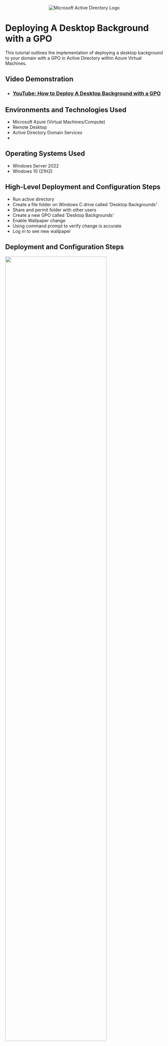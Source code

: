 <p align="center">
<img src="https://i.imgur.com/pU5A58S.png" alt="Microsoft Active Directory Logo"/>
</p>

<h1>Deploying A Desktop Background with a GPO</h1>
This tutorial outlines the implementation of deploying a desktop background to your domain with a GPO in Active Directory within Azure Virtual Machines.<br />


<h2>Video Demonstration</h2>

- ### [YouTube: How to Deploy A Desktop Background with a GPO](https://youtu.be/cG7M3Z-Cek4)

<h2>Environments and Technologies Used</h2>

- Microsoft Azure (Virtual Machines/Compute)
- Remote Desktop
- Active Directory Domain Services
- 

<h2>Operating Systems Used </h2>

- Windows Server 2022
- Windows 10 (21H2)

<h2>High-Level Deployment and Configuration Steps</h2>

- Run active directory
- Create a file folder on Windows C drive called 'Desktop Backgrounds'
- Share and permit folder with other users
- Create a new GPO called 'Desktop Backgrounds'
- Enable Wallpaper change 
- Using command prompt to verify change is accurate
- Log in to see new wallpaper



<h2>Deployment and Configuration Steps</h2>

<p>
<img src="" height="80%" width="80%""/>


</p>
<p>
Diagram
</p>
<br />

<p>
<img src="https://github.com/user-attachments/assets/605b9268-b7be-40ba-9ed7-a4d0f8f9c96d" height="80%" width="80%""/>


</p>
<p>
Created a File Folder on Windows :\C drive called Desktop Backgrounds.
</p>
<p>
  <img src="https://github.com/user-attachments/assets/b91522ce-2590-487a-bbb9-761a930c3afe" height="80%" width="80%""/>
</p>
<p>Created an advanced sharing permission on Desktop Backgrounds folder for Authenticated Users with only read access. </p>
<br />

<p>
  <img src="https://github.com/user-attachments/assets/71ec2dc2-d9d9-48d9-bc37-d6d36c7b8897" height="80%" width="80%""/>
  <img src="https://github.com/user-attachments/assets/527498af-82b4-40f3-ac15-557d75717e5d" height="80%" width="80%""/>
  <img src="https://github.com/user-attachments/assets/7242ee43-233e-4afc-b4ae-9230cdb04dfc" height="80%" width="80%" />




</p>
<p>
Created a new GPO called Desktop Backgrounds within mycybercat.com domain. Enabled Desktop Wallpaper and linked the url from the my local network server (ADG-vm), with the file folder we created unto the Wallpaper Name.
</p>
<br />

<p>
 <img src="https://github.com/user-attachments/assets/d8b85aa5-fff6-420d-aed2-0da6c45d447c" height="80%" width="80%""/>
  <img src="https://github.com/user-attachments/assets/086f8d6f-4d79-4e4f-8c42-79a13293bef5" height="80%" width="80%""/>
</p>

<p>
Used gpupdate /force on command prompt to check updates.
</p>
<p>
  <img src="https://github.com/user-attachments/assets/d9213a77-6892-43fa-ad6b-7063707862a4" height="80%" width="80%""/>
</p>
<p>Used gpresult /r on command prompt to see if our Group Policy Object is updated with Desktop Background. As You can see, it is.</p>
<br />


<p>
<img src="https://github.com/user-attachments/assets/577cab8e-851f-4358-a37b-4bad0d35a34f" height="80%" width="80%""/>

</p>

  
<p>
My Screen Wallpaper is now CYBERGIRL.com </p>
<p>
  <img src="" height="80%" width="80%""/>
</p>

<p>
    Jeremy Collins is now added to the Sales group. We can even look into Jeremy Collins' account to see who is a member of. 

</p>
